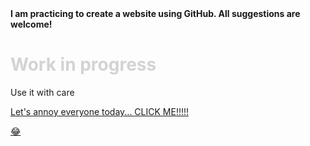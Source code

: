  <head>
    <Title> My Homepage </title>
 </head>
   
<body>
   <b> I am practicing to create a website using GitHub. All suggestions are welcome!</b>
   <h1 style="color:LightGrey;"> Work in progress </h1>
   <p> Use it with care </p>
   <a href="https://www.youtube.com/watch?v=n4QSYx4wVQg">Let's annoy everyone today... CLICK ME!!!!!<p>&#128514;</p></a>
   
</body>


